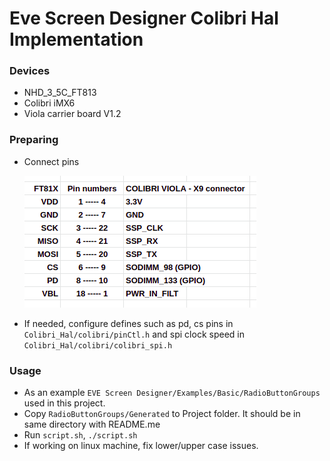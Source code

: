 # Eve Screen Designer Colibri Hal Implementation
### Devices

- NHD_3_5C_FT813
- Colibri iMX6 
- Viola carrier board V1.2

### Preparing

- Connect pins
  
  ![pins.png](docs/pins.png)

- If needed, configure defines such as pd, cs pins in `Colibri_Hal/colibri/pinCtl.h` and spi clock speed in `Colibri_Hal/colibri/colibri_spi.h`


### Usage

- As an example `EVE Screen Designer/Examples/Basic/RadioButtonGroups` used in this project.
- Copy `RadioButtonGroups/Generated` to Project folder. It should be in same directory with README.me
- Run `script.sh`, `./script.sh`
- If working on linux machine, fix lower/upper case issues.